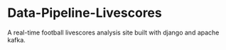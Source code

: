 # Data-Pipeline-Livescores
A real-time football livescores analysis site built with django and apache kafka.
